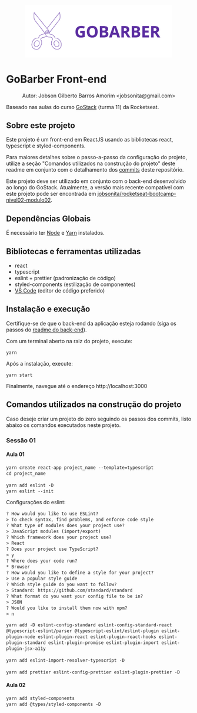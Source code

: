 <p align="center"><img alt="Logotipo do Projeto" title="GoBarber" src=".github/logo.svg" width="400px" /></p>

# GoBarber Front-end

<p align="center">Autor: Jobson Gilberto Barros Amorim &lt;jobsonita@gmail.com&gt;</p>

Baseado nas aulas do curso [GoStack](https://rocketseat.com.br/gostack) (turma 11) da Rocketseat.

## Sobre este projeto

Este projeto é um front-end em ReactJS usando as bibliotecas react, typescript e styled-components.

Para maiores detalhes sobre o passo-a-passo da configuração do projeto, utilize a seção "Comandos utilizados na construção do projeto" deste readme em conjunto com o detalhamento dos [commits](https://github.com/jobsonita/rocketseat-bootcamp-nivel03-modulo02/commits/master) deste repositório.

Este projeto deve ser utilizado em conjunto com o back-end desenvolvido ao longo do GoStack. Atualmente, a versão mais recente compatível com este projeto pode ser encontrada em [jobsonita/rocketseat-bootcamp-nivel02-modulo02](https://github.com/jobsonita/rocketseat-bootcamp-nivel02-modulo02).

## Dependências Globais

É necessário ter [Node](https://github.com/nvm-sh/nvm) e [Yarn](https://yarnpkg.com) instalados.

## Bibliotecas e ferramentas utilizadas

- react
- typescript
- eslint + prettier (padronização de código)
- styled-components (estilização de componentes)
- [VS Code](https://code.visualstudio.com) (editor de código preferido)

## Instalação e execução

Certifique-se de que o back-end da aplicação esteja rodando (siga os passos do [readme do back-end](https://github.com/jobsonita/rocketseat-bootcamp-nivel02-modulo02/blob/master/readme.md)).

Com um terminal aberto na raiz do projeto, execute:

```
yarn
```

Após a instalação, execute:

```
yarn start
```

Finalmente, navegue até o endereço http://localhost:3000

## Comandos utilizados na construção do projeto

Caso deseje criar um projeto do zero seguindo os passos dos commits, listo abaixo os comandos executados neste projeto.

### Sessão 01

#### Aula 01

```
yarn create react-app project_name --template=typescript
cd project_name

yarn add eslint -D
yarn eslint --init
```

Configurações do eslint:

```
? How would you like to use ESLint?
> To check syntax, find problems, and enforce code style
? What type of modules does your project use?
> JavaScript modules (import/export)
? Which framework does your project use?
> React
? Does your project use TypeScript?
> y
? Where does your code run?
* Browser
? How would you like to define a style for your project?
> Use a popular style guide
? Which style guide do you want to follow?
> Standard: https://github.com/standard/standard
? What format do you want your config file to be in?
> JSON
? Would you like to install them now with npm?
> n
```

```
yarn add -D eslint-config-standard eslint-config-standard-react @typescript-eslint/parser @typescript-eslint/eslint-plugin eslint-plugin-node eslint-plugin-react eslint-plugin-react-hooks eslint-plugin-standard eslint-plugin-promise eslint-plugin-import eslint-plugin-jsx-a11y

yarn add eslint-import-resolver-typescript -D

yarn add prettier eslint-config-prettier eslint-plugin-prettier -D
```

#### Aula 02

```
yarn add styled-components
yarn add @types/styled-components -D
```
